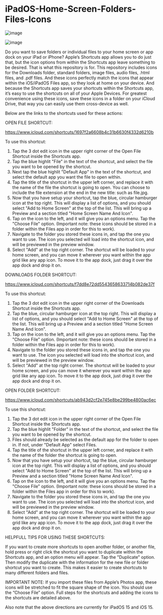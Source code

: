 # iPadOS-Home-Screen-Folders-Files-Icons

![image](https://user-images.githubusercontent.com/107877616/174652057-a11186dd-03fd-487a-a4d4-ae9ce2534f46.jpeg)

![image](https://user-images.githubusercontent.com/107877616/174650463-df884079-d007-4b24-9331-88b3e7620772.jpeg)

Do you want to save folders or individual files to your home screen or app dock on your iPad or iPhone?  Apple’s Shortcuts app allows you to do just that, but the icon options from within the Shortcuts app leave something to be desired.  That is what this repository is for.  This repository includes icons for the Downloads folder, standard folders, image files, audio files, .html files, and .pdf files.  And these icons perfectly match the icons that appear within the iOS/iPadOS Files app, so they look at home on your device.  And because the Shortcuts app saves your shortcuts within the Shortcuts app, it’s easy to use the shortcuts on all of your Apple Devices.  For greatest convenience using these icons, save these icons in a folder on your iCloud Drive, that way you can easily use them cross-device as well.

Below are the links to the shortcuts used for these actions:

OPEN FILE SHORTCUT:

https://www.icloud.com/shortcuts/1697f2a6608b4c31b6630f4332d6210b

To use this shortcut:

1. Tap the 3 dot edit icon in the upper right corner of the Open File Shortcut inside the Shortcuts app.
2. Tap the blue highlit "File" in the text of the shortcut, and select the file you want to be opened by the shortcut.
3. Next tap the blue highlit "Default App" in the text of the shortcut, and select the default app you want the file to open within.
4. Tap the title of the shortcut in the upper left corner, and replace it with the name of the file the shortcut is going to open.  You can choose to include the file extension at the end in the new title: such as file.jpg.
5. Now that you have setup your shortcut, tap the blue, circular hamburger icon at the top right.  This will display a list of options, and you should select "Add to Home Screen" at the top of the list.  This will bring up a Preview and a section titled "Home Screen Name And Icon".
6. Tap on the icon to the left, and it will give you an options menu.  Tap the "Choose File" option.  (Important note: these icons should be stored in a folder within the Files app in order for this to work).
7. Navigate to the folder you stored these icons in, and tap the one you want to use.  The icon you selected will load into the shortcut icon, and will be previewed in the preview window.
8. Select "Add" at the top right corner.  The shortcut will be loaded to your home screen, and you can move it wherever you want within the app grid like any app icon.  To move it to the app dock, just drag it over the app dock and drop it on.

DOWNLOADS FOLDER SHORTCUT:

https://www.icloud.com/shortcuts/f7dd8e72dd5543658633714b082de37f

To use this shortcut:

1. Tap the 3 dot edit icon in the upper right corner of the Downloads Shortcut inside the Shortcuts app.
2. Tap the blue, circular hamburger icon at the top right.  This will display a list of options, and you should select "Add to Home Screen" at the top of the list.  This will bring up a Preview and a section titled "Home Screen Name And Icon".
3. Tap on the icon to the left, and it will give you an options menu.  Tap the "Choose File" option.  (Important note: these icons should be stored in a folder within the Files app in order for this to work).
4. Navigate to the folder you stored these icons in, and tap the one you want to use.  The icon you selected will load into the shortcut icon, and will be previewed in the preview window.
5. Select "Add" at the top right corner.  The shortcut will be loaded to your home screen, and you can move it wherever you want within the app grid like any app icon.  To move it to the app dock, just drag it over the app dock and drop it on.

OPEN FOLDER SHORTCUT:

https://www.icloud.com/shortcuts/ab943d2cf2e745e8be299be4800ac6ec

To use this shortcut:

1. Tap the 3 dot edit icon in the upper right corner of the Open File Shortcut inside the Shortcuts app.
2. Tap the blue highlit "Folder" in the text of the shortcut, and select the file you want to be opened by the shortcut.
3. Files should already be selected as the default app for the folder to open in.  If not, under "Default App" select Files.
4. Tap the title of the shortcut in the upper left corner, and replace it with the name of the folder the shortcut is going to open.
5. Now that you have setup your shortcut, tap the blue, circular hamburger icon at the top right.  This will display a list of options, and you should select "Add to Home Screen" at the top of the list.  This will bring up a Preview and a section titled "Home Screen Name And Icon".
6. Tap on the icon to the left, and it will give you an options menu.  Tap the "Choose File" option.  (Important note: these icons should be stored in a folder within the Files app in order for this to work).
7. Navigate to the folder you stored these icons in, and tap the one you want to use.  The icon you selected will load into the shortcut icon, and will be previewed in the preview window.
8. Select "Add" at the top right corner.  The shortcut will be loaded to your home screen, and you can move it wherever you want within the app grid like any app icon.  To move it to the app dock, just drag it over the app dock and drop it on.

HELPFULL TIPS FOR USING THESE SHORTCUTS:

If you want to create more shortcuts to open another folder, or another file, hold press or right click the shortcut you want to duplicate within the Shortcuts app, and an option menu will appear.  Tap the "Duplicate" option.  Then modify the duplicate with the information for the new file or folder shortcut you want to create.  This makes it easier to create shortcuts to many different folders and files.

IMPORTANT NOTE:
If you import these files from Apple’s Photos app, these icons will be stretched to fit the square shape of the icon.  You should use the “Choose File” option.  Full steps for the shortcuts and adding the icons to the shortcuts are detailed above.

Also note that the above directions are currently for iPadOS 15 and iOS 15.
